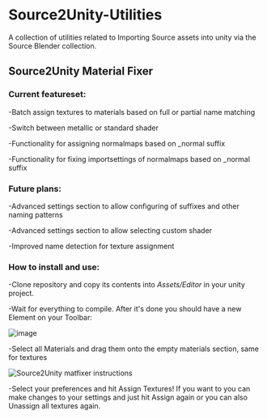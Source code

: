 # Source2Unity-Utilities
A collection of utilities related to Importing Source assets into unity via the Source Blender collection.


## Source2Unity Material Fixer

### Current featureset:

-Batch assign textures to materials based on full or partial name matching

-Switch between metallic or standard shader

-Functionality for assigning normalmaps based on _normal suffix

-Functionality for fixing importsettings of normalmaps based on _normal suffix


### Future plans: 

-Advanced settings section to allow configuring of suffixes and other naming patterns

-Advanced settings section to allow selecting custom shader

-Improved name detection for texture assignment

### How to install and use:

-Clone repository and copy its contents into *Assets/Editor* in your unity project.

-Wait for everything to compile. After it's done you should have a new Element on your Toolbar:

![image](https://github.com/RadioArtz/Source2Unity-Utilities/assets/54477532/2428b549-5afa-436b-ba34-24e1bb75c092)

-Select all Materials and drag them onto the empty materials section, same for textures

![Source2Unity matfixer instructions](https://github.com/RadioArtz/Source2Unity-Utilities/assets/54477532/997d773c-e7e8-4ee1-8df8-d477e915cd4a)

-Select your preferences and hit Assign Textures! If you want to you can make changes to your settings and just hit Assign again or you can also Unassign all textures again.
